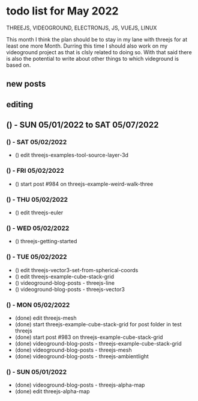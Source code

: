 # todo list for May 2022

THREEJS, VIDEOGROUND, ELECTRONJS, JS, VUEJS, LINUX

This month I think the plan should be to stay in my lane with threejs for at least one more Month. Durring this time I should also work on my videoground project as that is clsly related to doing so. With that said there is also the potential to write about other things to which videground is based on.

## new posts

## editing 


<!-- ////////// //////////
    WEEK 1
/////////////// ///////-->
## () - SUN 05/01/2022 to  SAT 05/07/2022

### () - SAT 05/02/2022
* () edit threejs-examples-tool-source-layer-3d

### () - FRI 05/02/2022
* () start post #984 on threejs-example-weird-walk-three

### () - THU 05/02/2022
* () edit threejs-euler

### () - WED 05/02/2022
* () threejs-getting-started

### () - TUE 05/02/2022
* () edit threejs-vector3-set-from-spherical-coords
* () edit threejs-example-cube-stack-grid
* () videoground-blog-posts - threejs-line
* () videoground-blog-posts - threejs-vector3

### () - MON 05/02/2022
* (done) edit threejs-mesh
* (done) start threejs-example-cube-stack-grid for post folder in test threejs
* (done) start post #983 on threejs-example-cube-stack-grid
* (done) videoground-blog-posts - threejs-example-cube-stack-grid
* (done) videoground-blog-posts - threejs-mesh
* (done) videoground-blog-posts - threejs-ambientlight


### () - SUN 05/01/2022
* (done) videoground-blog-posts - threejs-alpha-map
* (done) edit threejs-alpha-map